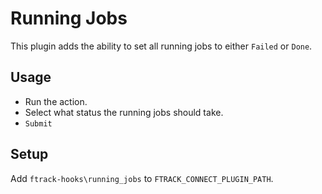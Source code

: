 # Running Jobs

This plugin adds the ability to set all running jobs to either ```Failed``` or ```Done```.

## Usage

- Run the action.
- Select what status the running jobs should take.
- ```Submit```

## Setup

Add ```ftrack-hooks\running_jobs``` to ```FTRACK_CONNECT_PLUGIN_PATH```.
